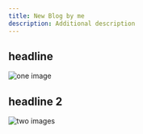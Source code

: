 ```yaml
---
title: New Blog by me
description: Additional description
---
```

## headline 

![](/img/ntn-boilerplate-preview-light.png "one image")

## headline 2

![](/img/ntn-boilerplate-preview-dark.png "two images")
